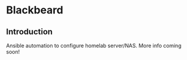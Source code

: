 # Blackbeard
## Introduction
Ansible automation to configure homelab server/NAS. More info coming soon!